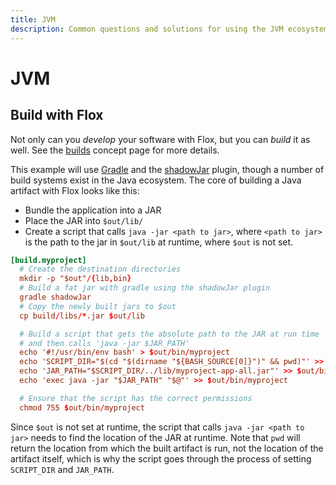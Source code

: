 ```yaml
---
title: JVM
description: Common questions and solutions for using the JVM ecosystem with Flox
---
```


# JVM

## Build with Flox

Not only can you _develop_ your software with Flox, but you can _build_ it as well.
See the [builds][build-concept] concept page for more details.

This example will use [Gradle][gradle] and the [shadowJar][shadow] plugin, though a number of build systems exist in the Java ecosystem.
The core of building a Java artifact with Flox looks like this:

- Bundle the application into a JAR
- Place the JAR into `$out/lib/`
- Create a script that calls `java -jar <path to jar>`, where `<path to jar>` is the path to the jar in `$out/lib` at runtime, where `$out` is not set.

```toml
[build.myproject]
  # Create the destination directories
  mkdir -p "$out"/{lib,bin}
  # Build a fat jar with gradle using the shadowJar plugin
  gradle shadowJar
  # Copy the newly built jars to $out
  cp build/libs/*.jar $out/lib

  # Build a script that gets the absolute path to the JAR at run time
  # and then calls 'java -jar $JAR_PATH'
  echo '#!/usr/bin/env bash' > $out/bin/myproject
  echo 'SCRIPT_DIR="$(cd "$(dirname "${BASH_SOURCE[0]}")" && pwd)"' >> $out/bin/myproject
  echo 'JAR_PATH="$SCRIPT_DIR/../lib/myproject-app-all.jar"' >> $out/bin/myproject
  echo 'exec java -jar "$JAR_PATH" "$@"' >> $out/bin/myproject

  # Ensure that the script has the correct permissions
  chmod 755 $out/bin/myproject
```

Since `$out` is not set at runtime, the script that calls `java -jar <path to jar>` needs to find the location of the JAR at runtime.
Note that `pwd` will return the location from which the built artifact is run, not the location of the artifact itself, which is why the script goes through the process of setting `SCRIPT_DIR` and `JAR_PATH`.

[gradle]: https://gradle.org/
[shadow]: https://gradleup.com/shadow/
[build-concept]: ../../concepts/builds.md
